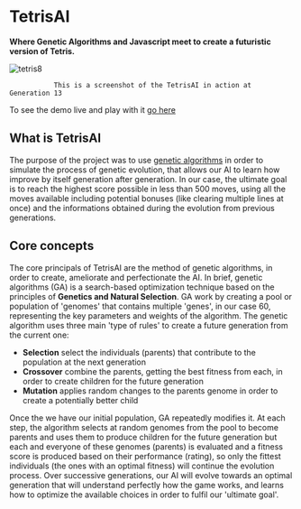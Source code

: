 # TetrisAI

**Where Genetic Algorithms and Javascript meet to create a futuristic version of Tetris.**

![tetris8](https://user-images.githubusercontent.com/25878975/28926785-21aee25a-7869-11e7-9985-3b24ee5a8ba5.gif)

               This is a screenshot of the TetrisAI in action at Generation 13
To see the demo live and play with it [go here](https://rawgit.com/Utheau/TetrisAI/master/index.html
) 
               
## What is TetrisAI

The purpose of the project was to use [genetic algorithms](https://en.wikipedia.org/wiki/Genetic_algorithm) in order to simulate the process of genetic evolution, that allows our AI to learn how improve by itself generation after generation.
In our case, the ultimate goal is to reach the highest score possible in less than 500 moves, using all the moves available including potential bonuses (like clearing multiple lines at once) and the informations obtained during the evolution from previous generations.

## Core concepts

The core principals of TetrisAI are the method of genetic algorithms, in order to create, ameliorate and perfectionate the AI.
In brief, genetic algorithms (GA) is a search-based optimization technique based on the principles of **Genetics and Natural Selection**.
GA work by creating a pool or population of 'genomes' that contains multiple 'genes', in our case 60, representing the key parameters and weights of the algorithm. The genetic algorithm uses three main 'type of rules' to create a future generation from the current one: 

- **Selection** select the individuals (parents) that contribute to the population at the next generation
- **Crossover** combine the parents, getting the best fitness from each, in order to create children for the future generation
- **Mutation** applies random changes to the parents genome in order to create a potentially better child

Once the we have our initial population, GA repeatedly modifies it. At each step, the algorithm selects at random genomes from the pool to become parents and uses them to produce children for the future generation but each and everyone of these genomes (parents) is evaluated and a fitness score is produced based on their performance (rating), so only the fittest individuals (the ones with an optimal fitness) will continue the evolution process. 
Over successive generations, our AI will evolve towards an optimal generation that will understand perfectly how the game works, and learns how to optimize the available choices in order to fulfil our 'ultimate goal'.




    
   
